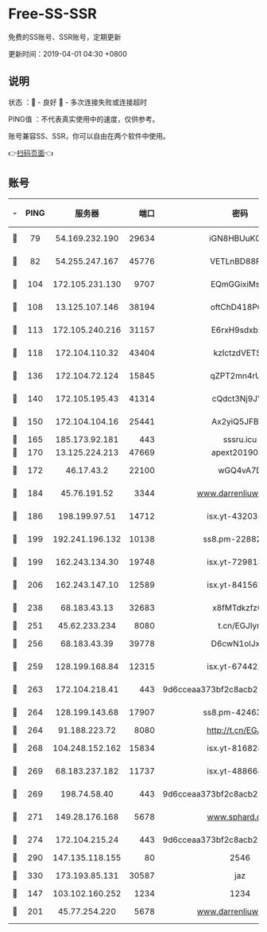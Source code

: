 # Free-SS-SSR

免费的SS账号、SSR账号，定期更新

更新时间：2019-04-01 04:30 +0800

## 说明

状态     ：🙂 - 良好 🙁 - 多次连接失败或连接超时

PING值   ：不代表真实使用中的速度，仅供参考。

账号兼容SS、SSR，你可以自由在两个软件中使用。

👉[扫码页面](https://liesauer.github.io/Free-SS-SSR/)👈

## 账号

|-|PING|服务器|端口|密码|加密方式|区域|
|:----:|:----:|:-----:|-----:|:----:|:----:|:----:|
|🙂|79|54.169.232.190|29634|iGN8HBUuK073|aes-256-cfb|SG|
|🙂|82|54.255.247.167|45776|VETLnBD88Rux|aes-256-cfb|SG|
|🙂|104|172.105.231.130|9707|EQmGGixiMszZ|aes-256-cfb|JP|
|🙂|108|13.125.107.146|38194|oftChD418PCw|aes-256-cfb|KR|
|🙂|113|172.105.240.216|31157|E6rxH9sdxbD6|aes-256-cfb|JP|
|🙂|118|172.104.110.32|43404|kzIctzdVETSB|aes-256-cfb|JP|
|🙂|136|172.104.72.124|15845|qZPT2mn4rUFJ|aes-256-cfb|JP|
|🙂|140|172.105.195.43|41314|cQdct3Nj9JVP|aes-256-cfb|JP|
|🙂|150|172.104.104.16|25441|Ax2yiQ5JFBT5|aes-256-cfb|JP|
|🙂|165|185.173.92.181|443|sssru.icu|rc4-md5|RU|
|🙂|170|13.125.224.213|47669|apext2019001|chacha20|KR|
|🙂|172|46.17.43.2|22100|wGQ4vA7D|aes-256-gcm|RU|
|🙂|184|45.76.191.52|3344|www.darrenliuwei.com|aes-256-cfb|JP|
|🙂|186|198.199.97.51|14712|isx.yt-43203558|aes-256-cfb|US|
|🙂|199|192.241.196.132|10138|ss8.pm-22882604|aes-256-cfb|US|
|🙂|199|162.243.134.30|19748|isx.yt-72981340|aes-256-cfb|US|
|🙂|206|162.243.147.10|12589|isx.yt-84156264|aes-256-cfb|US|
|🙂|238|68.183.43.13|32683|x8fMTdkzfz00|aes-256-cfb|GB|
|🙂|251|45.62.233.234|8080|t.cn/EGJIyrl|rc4-md5|CA|
|🙂|256|68.183.43.39|39778|D6cwN1oIJxeJ|aes-256-cfb|GB|
|🙂|259|128.199.168.84|12315|isx.yt-67442240|aes-256-cfb|SG|
|🙂|263|172.104.218.41|443|9d6cceaa373bf2c8acb22e60b6a58be6|aes-256-cfb|US|
|🙂|264|128.199.143.68|17907|ss8.pm-42463996|aes-256-cfb|SG|
|🙂|264|91.188.223.72|8080|http://t.cn/EGJIyrl|rc4-md5|RU|
|🙂|268|104.248.152.162|15834|isx.yt-81682851|aes-256-cfb|SG|
|🙂|269|68.183.237.182|11737|isx.yt-48866493|aes-256-cfb|SG|
|🙂|269|198.74.58.40|443|9d6cceaa373bf2c8acb22e60b6a58be6|aes-256-cfb|US|
|🙂|271|149.28.176.168|5678|www.sphard.com|aes-256-cfb|AU|
|🙂|274|172.104.215.24|443|9d6cceaa373bf2c8acb22e60b6a58be6|aes-256-cfb|US|
|🙂|290|147.135.118.155|80|2546|chacha20|US|
|🙂|330|173.193.85.131|30587|jaz|aes-256-cfb|US|
|🙂|147|103.102.160.252|1234|1234|rc4-md5|JP|
|🙂|201|45.77.254.220|5678|www.darrenliuwei.com|aes-256-cfb|SG|
